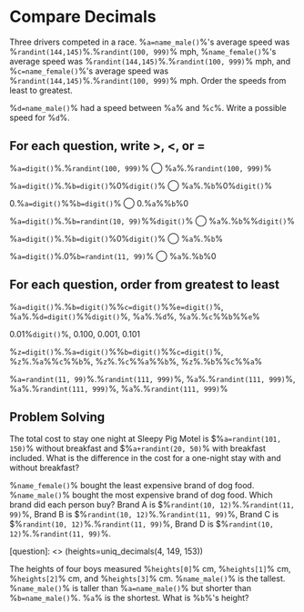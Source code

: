 # Compare Decimals

Three drivers competed in a race. %`a=name_male()`%'s average speed was %`randint(144,145)`%.%`randint(100, 999)`% mph, %`name_female()`%'s average speed was %`randint(144,145)`%.%`randint(100, 999)`% mph, and %`c=name_female()`%'s average speed was %`randint(144,145)`%.%`randint(100, 999)`% mph. Order the speeds from least to greatest.

%`d=name_male()`% had a speed between %`a`% and %`c`%. Write a possible speed for %`d`%.

## For each question, write >, <, or =

[section]: <> (config.randomorder = True)

%`a=digit()`%.%`randint(100, 999)`% &#9711; %`a`%.%`randint(100, 999)`%

%`a=digit()`%.%`b=digit()`%0%`digit()`% &#9711; %`a`%.%`b`%0%`digit()`%

0.%`a=digit()`%%`b=digit()`% &#9711; 0.%`a`%%`b`%0

%`a=digit()`%.%`b=randint(10, 99)`%%`digit()`% &#9711; %`a`%.%`b`%%`digit()`%

%`a=digit()`%.%`b=digit()`%0%`digit()`% &#9711; %`a`%.%`b`%

%`a=digit()`%.0%`b=randint(11, 99)`% &#9711; %`a`%.%`b`%0

## For each question, order from greatest to least

[section]: <> (config.randomorder = True)

%`a=digit()`%.%`b=digit()`%%`c=digit()`%%`e=digit()`%, %`a`%.%`d=digit()`%%`digit()`%, %`a`%.%`d`%, %`a`%.%`c`%%`b`%%`e`%

0.01%`digit()`%, 0.100, 0.001, 0.101

%`z=digit()`%.%`a=digit()`%%`b=digit()`%%`c=digit()`%, %`z`%.%`a`%%`c`%%`b`%, %`z`%.%`c`%%`a`%%`b`%, %`z`%.%`b`%%`c`%%`a`%

%`a=randint(11, 99)`%.%`randint(111, 999)`%, %`a`%.%`randint(111, 999)`%, %`a`%.%`randint(111, 999)`%, %`a`%.%`randint(111, 999)`%

## Problem Solving

The total cost to stay one night at Sleepy Pig Motel is $%`a=randint(101, 150)`% without breakfast and $%`a+randint(20, 50)`% with breakfast included. What is the difference in the cost for a one-night stay with and without breakfast?

%`name_female()`% bought the least expensive brand of dog food. %`name_male()`% bought the most expensive brand of dog food. Which brand did each person buy? Brand A is $%`randint(10, 12)`%.%`randint(11, 99)`%, Brand B is $%`randint(10, 12)`%.%`randint(11, 99)`%, Brand C is $%`randint(10, 12)`%.%`randint(11, 99)`%, Brand D is $%`randint(10, 12)`%.%`randint(11, 99)`%.

[question]: <> (heights=uniq_decimals(4, 149, 153))

The heights of four boys measured %`heights[0]`% cm, %`heights[1]`% cm, %`heights[2]`% cm, and %`heights[3]`% cm. %`name_male()`% is the tallest. %`name_male()`% is taller than %`a=name_male()`% but shorter than %`b=name_male()`%. %`a`% is the shortest. What is %`b`%'s height?
